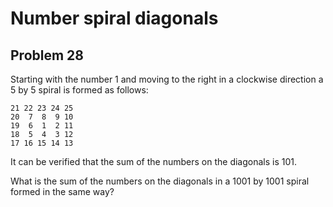 # Number spiral diagonals
## Problem 28
Starting with the number 1 and moving to the right in a clockwise direction a 5 by 5 spiral is formed as follows:

`21 22 23 24 25`<br/>
`20  7  8  9 10`<br/>
`19  6  1  2 11`<br/>
`18  5  4  3 12`<br/>
`17 16 15 14 13`<br/>

It can be verified that the sum of the numbers on the diagonals is 101.

What is the sum of the numbers on the diagonals in a 1001 by 1001 spiral formed in the same way?
